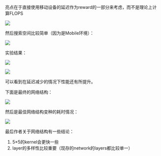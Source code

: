 亮点在于直接使用移动设备的延迟作为reward的一部分来考虑，而不是理论上计算FLOPS

![](http://o7ie0tcjk.bkt.clouddn.com/nz5p2uutf89hn5sk.jpg)

然后搜索空间比较简单（因为是Mobile环境）：

![](http://o7ie0tcjk.bkt.clouddn.com/6yoqj3hpw3k2ubar.jpg)

实验结果：

![](http://o7ie0tcjk.bkt.clouddn.com/emquy8rax7ns3bi9.jpg)

![](http://o7ie0tcjk.bkt.clouddn.com/md5pyebz7yujuzt1.jpg)

可以看到在延迟减少的情况下性能还有所提升。

下面是最终的网络结构：

![](http://o7ie0tcjk.bkt.clouddn.com/lj6yfjv8z6rmfbvn.jpg)

然后是最佳网络结构变种的耗时情况：

![](http://o7ie0tcjk.bkt.clouddn.com/2yol4q23buj4qsx4.jpg)

最后作者关于网络结构有一些结论：
1. 5×5的kernel会更快一些
2. layer的多样性比较重要（现存的network的layers都比较单一）
